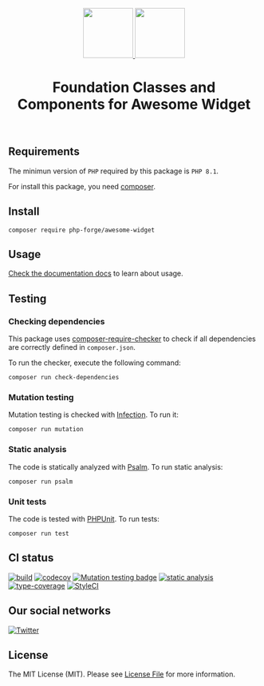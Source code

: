 <p align="center">
    <a href="https://github.com/php-forge/awesome-widget" target="_blank">
        <img src="https://avatars.githubusercontent.com/u/103309199?s%253D400%2526u%253Dca3561c692f53ed7eb290d3bb226a2828741606f%2526v%253D4" height="100px">
    </a>
    <a href="https://github.com/php-forge/awesome-widget" target="_blank">
        <img src="https://cdn-icons-png.flaticon.com/512/5762/5762492.png" height="100px">
    </a>    
    <h1 align="center">Foundation Classes and Components for Awesome Widget</h1>
    <br>
</p>

## Requirements

The minimun version of `PHP` required by this package is `PHP 8.1`.

For install this package, you need [composer](https://getcomposer.org/).

## Install

```shell
composer require php-forge/awesome-widget
```

## Usage

[Check the documentation docs](/docs/widget.md) to learn about usage.

## Testing

### Checking dependencies

This package uses [composer-require-checker](https://github.com/maglnet/ComposerRequireChecker) to check if all dependencies are correctly defined in `composer.json`.

To run the checker, execute the following command:

```shell
composer run check-dependencies
```

### Mutation testing

Mutation testing is checked with [Infection](https://infection.github.io/). To run it:

```shell
composer run mutation
```

### Static analysis

The code is statically analyzed with [Psalm](https://psalm.dev/). To run static analysis:

```shell
composer run psalm
```

### Unit tests

The code is tested with [PHPUnit](https://phpunit.de/). To run tests:

```
composer run test
```

## CI status

[![build](https://github.com/php-forge/awesome-widget/actions/workflows/build.yml/badge.svg)](https://github.com/php-forge/awesome-widget/actions/workflows/build.yml)
[![codecov](https://codecov.io/gh/php-forge/awesome-widget/branch/main/graph/badge.svg?token=Hpxye21BHA)](https://codecov.io/gh/php-forge/awesome-widget)
[![Mutation testing badge](https://img.shields.io/endpoint?style=flat&url=https%3A%2F%2Fbadge-api.stryker-mutator.io%2Fgithub.com%2Fphp-forge%2Fawesome-widget%2Fmain)](https://dashboard.stryker-mutator.io/reports/github.com/php-forge/awesome-widget/main)
[![static analysis](https://github.com/php-forge/awesome-widget/actions/workflows/static.yml/badge.svg)](https://github.com/php-forge/awesome-widget/actions/workflows/static.yml)
[![type-coverage](https://shepherd.dev/github/php-forge/awesome-widget/coverage.svg)](https://shepherd.dev/github/php-forge/awesome-widget)
[![StyleCI](https://github.styleci.io/repos/597381615/shield?branch=main)](https://github.styleci.io/repos/597381615?branch=main)

## Our social networks

[![Twitter](https://img.shields.io/badge/twitter-follow-1DA1F2?logo=twitter&logoColor=1DA1F2&labelColor=555555?style=flat)](https://twitter.com/Terabytesoftw)

## License

The MIT License (MIT). Please see [License File](LICENSE.md) for more information.
